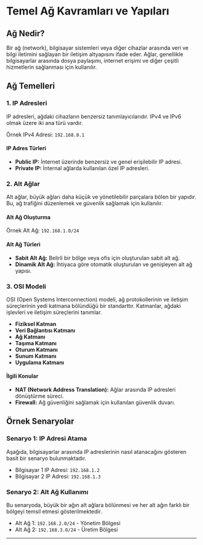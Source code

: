 # Temel Ağ Kavramları ve Yapıları

## Ağ Nedir?

Bir ağ (network), bilgisayar sistemleri veya diğer cihazlar arasında veri ve bilgi iletimini sağlayan bir iletişim altyapısını ifade eder. Ağlar, genellikle bilgisayarlar arasında dosya paylaşımı, internet erişimi ve diğer çeşitli hizmetlerin sağlanması için kullanılır.

## Ağ Temelleri

### 1. IP Adresleri

IP adresleri, ağdaki cihazların benzersiz tanımlayıcılarıdır. IPv4 ve IPv6 olmak üzere iki ana türü vardır.

Örnek IPv4 Adresi: `192.168.0.1`

#### IP Adres Türleri

- **Public IP:** İnternet üzerinde benzersiz ve genel erişilebilir IP adresi.
- **Private IP:** İnternal ağlarda kullanılan özel IP adresleri.

### 2. Alt Ağlar

Alt ağlar, büyük ağları daha küçük ve yönetilebilir parçalara bölen bir yapıdır. Bu, ağ trafiğini düzenlemek ve güvenlik sağlamak için kullanılır.

#### Alt Ağ Oluşturma

Örnek Alt Ağ: `192.168.1.0/24`

#### Alt Ağ Türleri

- **Sabit Alt Ağ:** Belirli bir bölge veya ofis için oluşturulan sabit alt ağ.
- **Dinamik Alt Ağ:** İhtiyaca göre otomatik oluşturulan ve genişleyen alt ağ yapısı.

### 3. OSI Modeli

OSI (Open Systems Interconnection) modeli, ağ protokollerinin ve iletişim süreçlerinin yedi katmana bölündüğü bir standarttır. Katmanlar, ağdaki işlevleri ve iletişim süreçlerini tanımlar.

- **Fiziksel Katman**
- **Veri Bağlantısı Katmanı**
- **Ağ Katmanı**
- **Taşıma Katmanı**
- **Oturum Katmanı**
- **Sunum Katmanı**
- **Uygulama Katmanı**

#### İlgili Konular

- **NAT (Network Address Translation):** Ağlar arasında IP adresleri dönüştürme süreci.
- **Firewall:** Ağ güvenliğini sağlamak için kullanılan güvenlik duvarı.

## Örnek Senaryolar

### Senaryo 1: IP Adresi Atama

Aşağıda, bilgisayarlar arasında IP adreslerinin nasıl atanacağını gösteren basit bir senaryo bulunmaktadır.

- Bilgisayar 1 IP Adresi: `192.168.1.2`
- Bilgisayar 2 IP Adresi: `192.168.1.3`

### Senaryo 2: Alt Ağ Kullanımı

Bu senaryoda, büyük bir ağın alt ağlara bölünmesi ve her alt ağın farklı bir bölgeyi temsil etmesi gösterilmektedir.

- Alt Ağ 1: `192.168.2.0/24` - Yönetim Bölgesi
- Alt Ağ 2: `192.168.3.0/24` - Üretim Bölgesi

---
